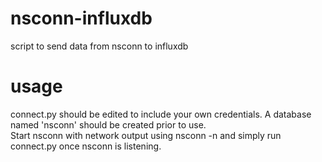 # nsconn-influxdb
script to send data from nsconn to influxdb

# usage
connect.py should be edited to include your own credentials. A database named 'nsconn' should be created prior to use.\
Start nsconn with network output using nsconn -n and simply run connect.py once nsconn is listening.
